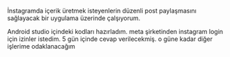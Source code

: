 İnstagramda içerik üretmek isteyenlerin düzenli post paylaşmasını sağlayacak bir uygulama üzerinde çalşıyorum.

Android studio içindeki kodları hazırladım.
meta şirketinden instagram login için izinler istedim. 5 gün içinde cevap verilecekmiş. o güne kadar diğer işlerime odaklanacağım
